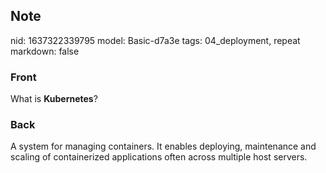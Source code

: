 ## Note
nid: 1637322339795
model: Basic-d7a3e
tags: 04_deployment, repeat
markdown: false

### Front
What is <b>Kubernetes</b>?

### Back
A system for managing containers. It enables deploying, maintenance and scaling of containerized applications often across multiple host servers.

